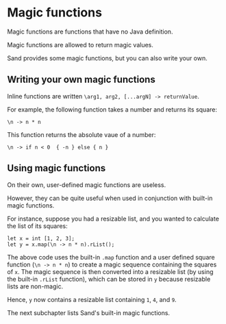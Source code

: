 # Magic functions

Magic functions are functions that have no Java definition.

Magic functions are allowed to return magic values.

Sand provides some magic functions, but you can also write your own.

## Writing your own magic functions

Inline functions are written `\arg1, arg2, [...argN] -> returnValue`.

For example, the following function takes a number and returns its square:

```sand
\n -> n * n
```

This function returns the absolute vaue of a number:

```sand
\n -> if n < 0  { -n } else { n }
```

## Using magic functions

On their own, user-defined magic functions are useless.

However, they can be quite useful when used in conjunction with built-in magic functions.

For instance, suppose you had a resizable list, and you wanted to calculate the list of its squares:

```sand
let x = int [1, 2, 3];
let y = x.map(\n -> n * n).rList();
```

The above code uses the built-in `.map` function and a user defined square function (`\n -> n * n`) to create a magic sequence containing the squares of `x`.
The magic sequence is then converted into a resizable list (by using the built-in `.rList` function), which can be stored in `y` because resizable lists are non-magic.

Hence, `y` now contains a resizable list containing `1`, `4`, and `9`.

The next subchapter lists Sand's built-in magic functions.
